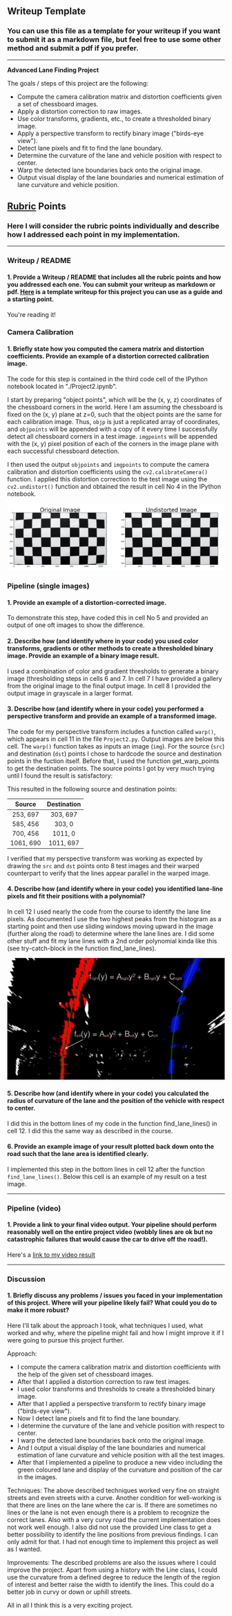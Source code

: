 ## Writeup Template

### You can use this file as a template for your writeup if you want to submit it as a markdown file, but feel free to use some other method and submit a pdf if you prefer.

---

**Advanced Lane Finding Project**

The goals / steps of this project are the following:

* Compute the camera calibration matrix and distortion coefficients given a set of chessboard images.
* Apply a distortion correction to raw images.
* Use color transforms, gradients, etc., to create a thresholded binary image.
* Apply a perspective transform to rectify binary image ("birds-eye view").
* Detect lane pixels and fit to find the lane boundary.
* Determine the curvature of the lane and vehicle position with respect to center.
* Warp the detected lane boundaries back onto the original image.
* Output visual display of the lane boundaries and numerical estimation of lane curvature and vehicle position.

[//]: # (Image References)

[image1]: ./examples/undistort_output.png "Undistorted"
[image2]: ./test_images/test1.jpg "Road Transformed"
[image3]: ./examples/binary_combo_example.jpg "Binary Example"
[image4]: ./examples/warped_straight_lines.jpg "Warp Example"
[image5]: ./examples/color_fit_lines.jpg "Fit Visual"
[image6]: ./examples/example_output.jpg "Output"
[video1]: ./project_video.mp4 "Video"

## [Rubric](https://review.udacity.com/#!/rubrics/571/view) Points

### Here I will consider the rubric points individually and describe how I addressed each point in my implementation.  

---

### Writeup / README

#### 1. Provide a Writeup / README that includes all the rubric points and how you addressed each one.  You can submit your writeup as markdown or pdf.  [Here](https://github.com/udacity/CarND-Advanced-Lane-Lines/blob/master/writeup_template.md) is a template writeup for this project you can use as a guide and a starting point.  

You're reading it!

### Camera Calibration

#### 1. Briefly state how you computed the camera matrix and distortion coefficients. Provide an example of a distortion corrected calibration image.

The code for this step is contained in the third code cell of the IPython notebook located in "./Project2.ipynb".  

I start by preparing "object points", which will be the (x, y, z) coordinates of the chessboard corners in the world. Here I am assuming the chessboard is fixed on the (x, y) plane at z=0, such that the object points are the same for each calibration image.  Thus, `objp` is just a replicated array of coordinates, and `objpoints` will be appended with a copy of it every time I successfully detect all chessboard corners in a test image.  `imgpoints` will be appended with the (x, y) pixel position of each of the corners in the image plane with each successful chessboard detection.  

I then used the output `objpoints` and `imgpoints` to compute the camera calibration and distortion coefficients using the `cv2.calibrateCamera()` function.  I applied this distortion correction to the test image using the `cv2.undistort()` function and obtained the result in cell No 4 in the IPython notebook.

![alt text][image1]

### Pipeline (single images)

#### 1. Provide an example of a distortion-corrected image.

To demonstrate this step, have coded this in cell No 5 and provided an output of one oft images to show the difference.

#### 2. Describe how (and identify where in your code) you used color transforms, gradients or other methods to create a thresholded binary image.  Provide an example of a binary image result.

I used a combination of color and gradient thresholds to generate a binary image (thresholding steps in cells 6 and 7. In cell 7 I have provided a gallery from the original image to the final output image. In cell 8 I provided the output image in grayscale in a larger format.

#### 3. Describe how (and identify where in your code) you performed a perspective transform and provide an example of a transformed image.

The code for my perspective transform includes a function called `warp()`, which appears in cell 11 in the file `Project2.py`. Output images are below this cell.   The `warp()` function takes as inputs an image (`img`). For the source (`src`) and destination (`dst`) points I chose to hardcode the source and destination points in the fuction itself. Before that, I used the function get_warp_points to get the destinatien points. The source points I got by very much trying until I found the result is satisfactory:

This resulted in the following source and destination points:

| Source        | Destination   | 
|:-------------:|:-------------:| 
| 253, 697      | 303, 697      | 
| 585, 456      | 303, 0        |
| 700, 456      | 1011, 0       |
| 1061, 690     | 1011, 697     |

I verified that my perspective transform was working as expected by drawing the `src` and `dst` points onto 8 test images and their warped counterpart to verify that the lines appear parallel in the warped image.


#### 4. Describe how (and identify where in your code) you identified lane-line pixels and fit their positions with a polynomial?

In cell 12 I used nearly the code from the course to identify the lane line pixels. As documented I use the two highest peaks from the histogram as a starting point and then use sliding windows moving upward in the image (further along the road) to determine where the lane lines are. I did some other stuff and fit my lane lines with a 2nd order polynomial kinda like this (see try-catch-block in the function find_lane_lines).

![alt text][image5]

#### 5. Describe how (and identify where in your code) you calculated the radius of curvature of the lane and the position of the vehicle with respect to center.

I did this in the bottom lines of my code in the function find_lane_lines() in cell 12. I did this the same way as described in the course.

#### 6. Provide an example image of your result plotted back down onto the road such that the lane area is identified clearly.

I implemented this step in the bottom lines in cell 12 after the function `find_lane_lines()`. Below this cell is an example of my result on a test image.

---

### Pipeline (video)

#### 1. Provide a link to your final video output.  Your pipeline should perform reasonably well on the entire project video (wobbly lines are ok but no catastrophic failures that would cause the car to drive off the road!).

Here's a [link to my video result](https://github.com/chrMenzel/CarND-Advanced-Lane-Lines/blob/master/project_video_out.mp4)

---

### Discussion

#### 1. Briefly discuss any problems / issues you faced in your implementation of this project.  Where will your pipeline likely fail?  What could you do to make it more robust?

Here I'll talk about the approach I took, what techniques I used, what worked and why, where the pipeline might fail and how I might improve it if I were going to pursue this project further.

Approach:
- I compute the camera calibration matrix and distortion coefficients with the help of the given set of chessboard images.
- After that I applied a distortion correction to raw test images.
- I used color transforms and thresholds to create a thresholded binary image.
- After that I applied a perspective transform to rectify binary image ("birds-eye view").
- Now I detect lane pixels and fit to find the lane boundary.
- I determine the curvature of the lane and vehicle position with respect to center.
- I warp the detected lane boundaries back onto the original image.
- And I output a visual display of the lane boundaries and numerical estimation of lane curvature and vehicle position with all the test images.
- After that I implemented a pipeline to produce a new video including the green coloured lane and display of the curvature and position of the car in the images.

Techniques:
The above described techniques worked very fine on straight streets and even streets with a curve. Another condition for well-working is that there are lines on the lane where the car is. If there are sometimes no lines or the lane is not even enough there is a problem to recognize the correct lanes. Also with a very curvy road the current implementation does not work well enough. I also did not use the provided Line class to get a better possibility to identify the line positions from previous findings. I can only admit for that. I had not enough time to implement this project as well as I wanted.

Improvements:
The described problems are also the issues where I could improve the project. Apart from using a history with the Line class, I could use the curvature from a defined degree to reduce the length of the region of interest and better raise the width to identify the lines. This could do a better job in curvy or down or uphill streets.

All in all I think this is a very exciting project.



